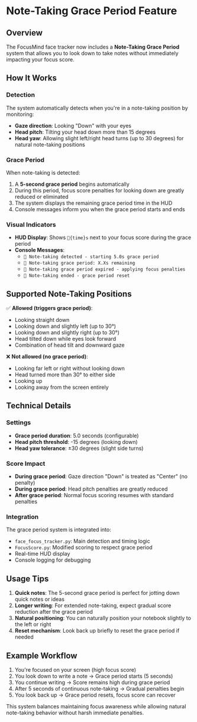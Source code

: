# Note-Taking Grace Period Feature

## Overview
The FocusMind face tracker now includes a **Note-Taking Grace Period** system that allows you to look down to take notes without immediately impacting your focus score.

## How It Works

### Detection
The system automatically detects when you're in a note-taking position by monitoring:
- **Gaze direction**: Looking "Down" with your eyes
- **Head pitch**: Tilting your head down more than 15 degrees
- **Head yaw**: Allowing slight left/right head turns (up to 30 degrees) for natural note-taking positions

### Grace Period
When note-taking is detected:
1. A **5-second grace period** begins automatically
2. During this period, focus score penalties for looking down are greatly reduced or eliminated
3. The system displays the remaining grace period time in the HUD
4. Console messages inform you when the grace period starts and ends

### Visual Indicators
- **HUD Display**: Shows `📝{time}s` next to your focus score during the grace period
- **Console Messages**: 
  - `📝 Note-taking detected - starting 5.0s grace period`
  - `📝 Note-taking grace period: X.Xs remaining`
  - `📝 Note-taking grace period expired - applying focus penalties`
  - `📝 Note-taking ended - grace period reset`

## Supported Note-Taking Positions

✅ **Allowed (triggers grace period)**:
- Looking straight down
- Looking down and slightly left (up to 30°)
- Looking down and slightly right (up to 30°)
- Head tilted down while eyes look forward
- Combination of head tilt and downward gaze

❌ **Not allowed (no grace period)**:
- Looking far left or right without looking down
- Head turned more than 30° to either side
- Looking up
- Looking away from the screen entirely

## Technical Details

### Settings
- **Grace period duration**: 5.0 seconds (configurable)
- **Head pitch threshold**: -15 degrees (looking down)
- **Head yaw tolerance**: ±30 degrees (slight side turns)

### Score Impact
- **During grace period**: Gaze direction "Down" is treated as "Center" (no penalty)
- **During grace period**: Head pitch penalties are greatly reduced
- **After grace period**: Normal focus scoring resumes with standard penalties

### Integration
The grace period system is integrated into:
- `face_focus_tracker.py`: Main detection and timing logic
- `FocusScore.py`: Modified scoring to respect grace period
- Real-time HUD display
- Console logging for debugging

## Usage Tips

1. **Quick notes**: The 5-second grace period is perfect for jotting down quick notes or ideas
2. **Longer writing**: For extended note-taking, expect gradual score reduction after the grace period
3. **Natural positioning**: You can naturally position your notebook slightly to the left or right
4. **Reset mechanism**: Look back up briefly to reset the grace period if needed

## Example Workflow

1. You're focused on your screen (high focus score)
2. You look down to write a note → Grace period starts (5 seconds)
3. You continue writing → Score remains high during grace period
4. After 5 seconds of continuous note-taking → Gradual penalties begin
5. You look back up → Grace period resets, focus score can recover

This system balances maintaining focus awareness while allowing natural note-taking behavior without harsh immediate penalties.